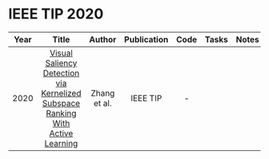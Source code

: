 # IEEE TIP 2020

| Year |                                                       Title                                                       |   Author    | Publication | Code | Tasks | Notes | Datasets| Notions |
|:----:|:-----------------------------------------------------------------------------------------------------------------:|:-----------:|:-----------:|:----:|:----:|:-----:|:-----:|:-----:|
| 2020 | [Visual Saliency Detection via Kernelized Subspace Ranking With Active Learning](https://ieeexplore.ieee.org/document/8864111) | Zhang et al. |  IEEE TIP   |  -   |      |       |
